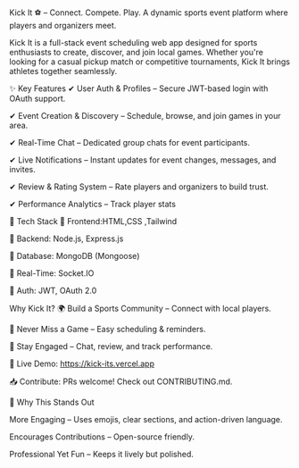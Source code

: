 Kick It ⚽ – Connect. Compete. Play.
A dynamic sports event platform where players and organizers meet.

Kick It is a full-stack event scheduling web app designed for sports enthusiasts to create, discover, and join local games. Whether you're looking for a casual pickup match or competitive tournaments, Kick It brings athletes together seamlessly.



✨ Key Features
✔ User Auth & Profiles – Secure JWT-based login with OAuth support.

✔ Event Creation & Discovery – Schedule, browse, and join games in your area.

✔ Real-Time Chat – Dedicated group chats for event participants.

✔ Live Notifications – Instant updates for event changes, messages, and invites.

✔ Review & Rating System – Rate players and organizers to build trust.

✔ Performance Analytics – Track player stats 




🚀 Tech Stack
🔹 Frontend:HTML,CSS ,Tailwind

🔹 Backend: Node.js, Express.js

🔹 Database: MongoDB (Mongoose)

🔹 Real-Time: Socket.IO

🔹 Auth: JWT, OAuth 2.0




Why Kick It?
🌍 Build a Sports Community – Connect with local players.

📅 Never Miss a Game – Easy scheduling & reminders.

💬 Stay Engaged – Chat, review, and track performance.

🔗 Live Demo: https://kick-its.vercel.app 

📥 Contribute: PRs welcome! Check out CONTRIBUTING.md.

🎯 Why This Stands Out

More Engaging – Uses emojis, clear sections, and action-driven language.

Encourages Contributions – Open-source friendly.

Professional Yet Fun – Keeps it lively but polished.


